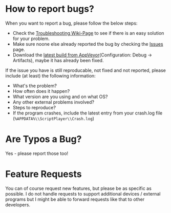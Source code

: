 # How to report bugs?

When you want to report a bug, please follow the below steps:

* Check the [Troubleshooting Wiki-Page](https://github.com/FredTungsten/ScriptPlayer/wiki/Troubleshooting) to see if there is an easy solution for your problem.
* Make sure noone else already reported the bug by checking the [Issues](https://github.com/FredTungsten/ScriptPlayer/issues) page.
* Download the [latest build from AppVeyor](https://ci.appveyor.com/project/FredTungsten/scriptplayer)(Configuration: Debug -> Artifacts), maybe it has already been fixed.

If the issue you have is still reproducable, not fixed and not reported, please include (at least) the following information:

* What's the problem?
* How often does it happen?
* What version are you using and on what OS?
* Any other external problems involved?
* Steps to reproduce?
* If the program crashes, include the latest entry from your crash.log file (``%APPDATA%\\ScriptPlayer\\Crash.log``)

# Are Typos a Bug?

Yes - please report those too!

# Feature Requests

You can of course request new features, but please be as specific as possible. I do not handle requests to support additional devices / external programs but I might be able to forward requests like that to other developers.